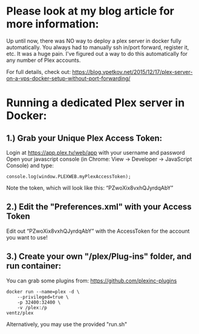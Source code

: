 # Please look at my blog article for more information:

Up until now, there was NO way to deploy a plex server in docker fully
automatically. You always had to manually ssh in/port forward,
register it, etc. It was a huge pain. I've figured out a way to do
this automatically for any number of Plex accounts.

For full details, check out: https://blog.vpetkov.net/2015/12/17/plex-server-on-a-vps-docker-setup-without-port-forwarding/

# Running a dedicated Plex server in Docker:

## 1.) Grab your Unique Plex Access Token:

Login at https://app.plex.tv/web/app with your username and password
Open your javascript console (in Chrome: View -> Developer ->
JavaScript Console) and type:

```
console.log(window.PLEXWEB.myPlexAccessToken);
```

Note the token, which will look like this: “PZwoXix8vxhQJyrdqAbY”

## 2.) Edit the "Preferences.xml" with your Access Token

Edit out “PZwoXix8vxhQJyrdqAbY” with the AccessToken for the account
you want to use!

## 3.) Create your own "/plex/Plug-ins" folder, and run container:

You can grab some plugins from: https://github.com/plexinc-plugins

```
docker run --name=plex -d \
    --privileged=true \
    -p 32400:32400 \
    -v /plex:/p
ventz/plex
```

Alternatively, you may use the provided "run.sh"
